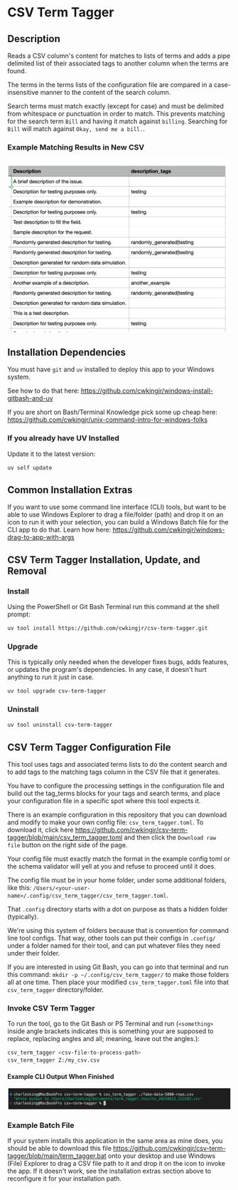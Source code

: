 # CSV Term Tagger

## Description

Reads a CSV column's content for matches to lists of terms and adds a pipe delimited list of their associated tags to another column when the terms are found.

The terms in the terms lists of the configuration file are compared in a case-insensitive manner to the content of the search column.

Search terms must match exactly (except for case) and must be delimited from whitespace or punctuation in order to match. This prevents matching for the search term `Bill` and having it match against `billing`. Searching for `Bill` will match against `Okay, send me a bill.`.

### Example Matching Results in New CSV

<p align="center"><img src="images/term_tagger_results_example.png" width="500" /></p>

## Installation Dependencies

You must have `git` and `uv` installed to deploy this app to your Windows system.

See how to do that here: https://github.com/cwkingjr/windows-install-gitbash-and-uv

If you are short on Bash/Terminal Knowledge pick some up cheap here: https://github.com/cwkingjr/unix-command-intro-for-windows-folks

### If you already have UV Installed

Update it to the latest version:

```bash
uv self update
```

## Common Installation Extras

If you want to use some command line interface (CLI) tools, but want to be able to use Windows Explorer to drag a file/folder (path) and drop it on an icon to run it with your selection, you can build a Windows Batch file for the CLI app to do that. Learn how here: https://github.com/cwkingjr/windows-drag-to-app-with-args

## CSV Term Tagger Installation, Update, and Removal

### Install

Using the PowerShell or Git Bash Terminal run this command at the shell prompt:

```bash
uv tool install https://github.com/cwkingjr/csv-term-tagger.git
```

### Upgrade

This is typically only needed when the developer fixes bugs, adds features, or updates the program's dependencies. In any case, it doesn't hurt anything to run it just in case.

```bash
uv tool upgrade csv-term-tagger
```

### Uninstall

```bash
uv tool uninstall csv-term-tagger
```

## CSV Term Tagger Configuration File

This tool uses tags and associated terms lists to do the content search and to add tags to the matching tags column in the CSV file that it generates.

You have to configure the processing settings in the configuration file and build out the tag_terms blocks for your tags and search terms, and place your configuration file in a specific spot where this tool expects it.

There is an example configuration in this repository that you can download and modify to make your own config file: `csv_term_tagger.toml`. To download it, click here https://github.com/cwkingjr/csv-term-tagger/blob/main/csv_term_tagger.toml and then click the `Download raw file` button on the right side of the page.

Your config file must exactly match the format in the example config toml or the schema validator will yell at you and refuse to proceed until it does.

The config file must be in your home folder, under some additional folders, like this: `/Users/<your-user-name>/.config/csv_term_tagger/csv_term_tagger.toml`.

That `.config` directory starts with a dot on purpose as thats a hidden folder (typically).

We're using this system of folders because that is convention for command line tool configs. That way, other tools can put their configs in `.config/` under a folder named for their tool, and can put whatever files they need under their folder.

If you are interested in using Git Bash, you can go into that terminal and run this command: `mkdir -p ~/.config/csv_term_tagger/` to make those folders all at one time. Then place your modified `csv_term_tagger.toml` file into that `csv_term_tagger` directory/folder.

### Invoke CSV Term Tagger

To run the tool, go to the Git Bash or PS Terminal and run (`<something>` inside angle brackets indicates this is something your are supposed to replace, replacing angles and all; meaning, leave out the angles.):

```bash
csv_term_tagger <csv-file-to-process-path>
csv_term_tagger Z:/my_csv.csv
```

#### Example CLI Output When Finished

<p align="center"><img src="images/term_tagger_cli_file_write_location_status.png" width="500" /></p>

### Example Batch File

If your system installs this application in the same area as mine does, you should be able to download this file https://github.com/cwkingjr/csv-term-tagger/blob/main/term_tagger.bat onto your desktop and use Windows (File) Explorer to drag a CSV file path to it and drop it on the icon to invoke the app. If it doesn't work, see the installation extras section above to reconfigure it for your installation path.
